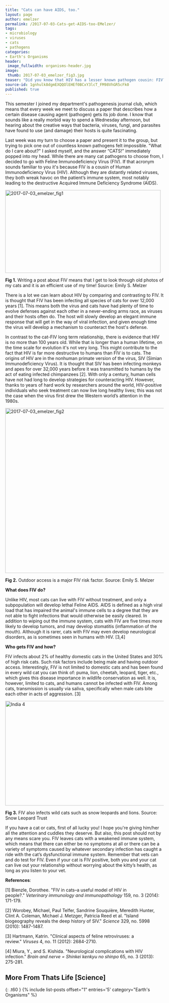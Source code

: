 ```yaml
---
title: "Cats can have AIDS, too."
layout: page
author: emelzer
permalink: /2017-07-03-Cats-get-AIDS-too-EMelzer/
tags:
- microbiology
- viruses
- cats
- pathogens
categories:
- Earth's Organisms
header:
 image_fullwidth: organisms-header.jpg
image:
 thumb: 2017-07-03_emelzer_fig3.jpg
teaser: "Did you know that HIV has a lesser known pathogen cousin: FIV?"
source-id: 1gnhulk8dgmEXQQOlEHEf0BCxY3lcT_FM98VhGR5cFk0
published: true
---
```

This semester I joined my department's pathogenesis journal club, which means that every week we meet to discuss a paper that describes how a certain disease causing agent (pathogen) gets its job done. I know that sounds like a really morbid way to spend a Wednesday afternoon, but hearing about the creative ways that bacteria, viruses, fungi, and parasites have found to use (and damage) their hosts is quite fascinating. 

Last week was my turn to choose a paper and present it to the group, but trying to pick one out of countless known pathogens felt impossible. "What do I care about?" I asked myself, and the answer “CATS!” immediately popped into my head. While there are many cat pathogens to choose from, I decided to go with Feline Immunodeficiency Virus (FIV). If that acronym sounds familiar to you it's because FIV is a cousin of Human Immunodeficiency Virus (HIV). Although they are distantly related viruses, they both wreak havoc on the patient’s immune system, most notably leading to the destructive Acquired Immune Deficiency Syndrome (AIDS).

<a data-flickr-embed="true"  href="https://www.flickr.com/photos/139839751@N06/34883838393/in/dateposted-friend/" title="2017-07-03_emelzer_fig1"><img src="https://farm5.staticflickr.com/4232/34883838393_9e51806e04.jpg" width="494" height="264" alt="2017-07-03_emelzer_fig1"></a><script async src="//embedr.flickr.com/assets/client-code.js" charset="utf-8"></script>

**Fig 1.** Writing a post about FIV means that I get to look through old photos of my cats and it is an efficient use of my time! Source: Emily S. Melzer

There is a lot we can learn about HIV by comparing and contrasting to FIV.  It is thought that FIV has been infecting all species of cats for over 12,000 years [1]. This means both the virus and cats have had plenty of time to evolve defenses against each other in a never-ending arms race, as viruses and their hosts often do. The host will slowly develop an elegant immune response that will get in the way of viral infection, and given enough time the virus will develop a mechanism to counteract the host's defense. 

In contrast to the cat-FIV long term relationship, there is evidence that HIV is no more than 100 years old. While that is longer than a human lifetime, on the time scale for evolution it's not very long. This might contribute to the fact that HIV is far more destructive to humans than FIV is to cats. The origins of HIV are in the nonhuman primate version of the virus, SIV (Simian Immunodeficiency Virus). It is thought that SIV has been infecting monkeys and apes for over 32,000 years before it was transmitted to humans by the act of eating infected chimpanzees [2]. With only a century, human cells have not had long to develop strategies for counteracting HIV.  However, thanks to years of hard work by researchers around the world, HIV-positive individuals who seek treatment can now live long healthy lives; this was not the case when the virus first drew the Western world’s attention in the 1980s. 

 

<a data-flickr-embed="true"  href="https://www.flickr.com/photos/139839751@N06/34883838253/in/dateposted-friend/" title="2017-07-03_emelzer_fig2"><img src="https://farm5.staticflickr.com/4100/34883838253_65e739e610_z.jpg" width="640" height="525" alt="2017-07-03_emelzer_fig2"></a><script async src="//embedr.flickr.com/assets/client-code.js" charset="utf-8"></script>

**Fig 2.** Outdoor access is a major FIV risk factor. Source: Emily S. Melzer

**What does FIV do?**

Unlike HIV, most cats can live with FIV without treatment, and only a subpopulation will develop lethal Feline AIDS. AIDS is defined as a high viral load that has impaired the animal's immune cells to a degree that they are not able to fight infections that would otherwise be easily cleared. In addition to wiping out the immune system, cats with FIV are five times more likely to develop tumors, and may develop stomatitis (inflammation of the mouth).  Although it is rarer, cats with FIV may even develop neurological disorders, as is sometimes seen in humans with HIV. [3,4]  

**Who gets FIV and how?**

FIV infects about 2% of healthy domestic cats in the United States and 30% of high risk cats. Such risk factors include being male and having outdoor access. Interestingly, FIV is not limited to domestic cats and has been found in every wild cat you can think of: puma, lion, cheetah, leopard, tiger, etc., which gives this disease importance in wildlife conservation as well. It is, however, limited to cats, and humans cannot be infected with FIV. Among cats, transmission is usually via saliva, specifically when male cats bite each other in acts of aggression. [3]

<a data-flickr-embed="true"  href="https://www.flickr.com/photos/snowleopardtrust/16969672379" title="India 4"><img src="https://farm8.staticflickr.com/7585/16969672379_eb91a3d42e_z.jpg" width="640" height="333" alt="India 4"></a><script async src="//embedr.flickr.com/assets/client-code.js" charset="utf-8"></script>

**Fig 3.** FIV also infects wild cats such as snow leopards and lions. Source: Snow Leopard Trust

If you have a cat or cats, first of all lucky you! I hope you're giving him/her all the attention and cuddles they deserve. But also, this post should not by any means scare you. FIV leaves cats with a weakened immune system, which means that there can either be no symptoms at all or there can be a variety of symptoms caused by whatever secondary infection has caught a ride with the cat’s dysfunctional immune system. Remember that vets can and do test for FIV. Even if your cat is FIV positive, both you and your cat can live out your relationship without worrying about the kitty’s health, as long as you listen to your vet. 

**References**:

[1] Bienzle, Dorothee. "FIV in cats–a useful model of HIV in people?." *Veterinary immunology and immunopathology* 159, no. 3 (2014): 171-179.

[2] Worobey, Michael, Paul Telfer, Sandrine Souquière, Meredith Hunter, Clint A. Coleman, Michael J. Metzger, Patricia Reed et al. "Island biogeography reveals the deep history of SIV." *Science* 329, no. 5998 (2010): 1487-1487.

[3] Hartmann, Katrin. "Clinical aspects of feline retroviruses: a review." *Viruses* 4, no. 11 (2012): 2684-2710.

[4] Miura, Y., and S. Kishida. "Neurological complications with HIV infection." *Brain and nerve = Shinkei kenkyu no shinpo* 65, no. 3 (2013): 275-281.


## More From Thats Life [Science]
{: .t60 }
{% include list-posts offset="1" entries='5' category="Earth's Organisms" %}
